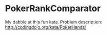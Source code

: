 # PokerRankComparator

My dabble at this fun kata. Problem description: http://codingdojo.org/kata/PokerHands/
